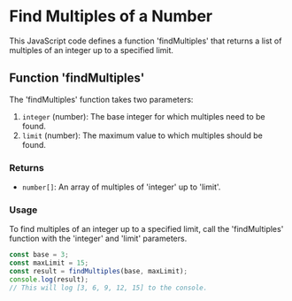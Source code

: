 # Find Multiples of a Number

This JavaScript code defines a function 'findMultiples' that returns a list of multiples of an integer up to a specified limit.

## Function 'findMultiples'

The 'findMultiples' function takes two parameters:

1. `integer` (number): The base integer for which multiples need to be found.
2. `limit` (number): The maximum value to which multiples should be found.

### Returns

- `number[]`: An array of multiples of 'integer' up to 'limit'.

### Usage

To find multiples of an integer up to a specified limit, call the 'findMultiples' function with the 'integer' and 'limit' parameters.

```javascript
const base = 3;
const maxLimit = 15;
const result = findMultiples(base, maxLimit);
console.log(result);
// This will log [3, 6, 9, 12, 15] to the console.
